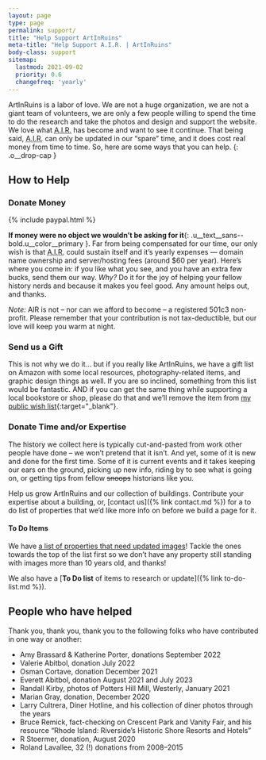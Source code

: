 ```yaml
---
layout: page
type: page
permalink: support/
title: "Help Support ArtInRuins"
meta-title: "Help Support A.I.R. | ArtInRuins"
body-class: support
sitemap:
  lastmod: 2021-09-02
  priority: 0.6
  changefreq: 'yearly'
---
```


ArtInRuins is a labor of love. We are not a huge organization, we are not a giant team of volunteers, we are only a few people willing to spend the time to do the research and take the photos and design and support the website. We love what <abbr title="ArtInRuins">A.I.R.</abbr> has become and want to see it continue. That being said, <abbr title="ArtInRuins">A.I.R.</abbr> can only be updated in our “spare” time, and it does cost real money from time to time. So, here are some ways that you can help.
{: .o__drop-cap }

## How to Help

### Donate Money

{% include paypal.html %}

**If money were no object we wouldn’t be asking for it**{: .u__text__sans--bold.u__color__primary }. Far from being compensated for our time, our only wish is that <abbr title="ArtInRuins">A.I.R.</abbr> could sustain itself and it’s yearly expenses — domain name ownership and server/hosting fees (around $60 per year). Here’s where you come in: if you like what you see, and you have an extra few bucks, send them our way. _Why?_ Do it for the joy of helping your fellow history nerds and because it makes you feel good. Any amount helps out, and thanks. 

_Note:_ AIR is not – nor can we afford to become – a registered 501c3 non-profit. Please remember that your contribution is not tax-deductible, but our love will keep you warm at night. 


### Send us a Gift

This is not why we do it… but if you really like ArtInRuins, we have a gift list on Amazon with some local resources, photography-related items, and graphic design things as well. If you are so inclined, something from this list would be fantastic. AND if you can get the same thing while supporting a local bookstore or shop, please do that and we’ll remove the item from [my public wish list](//www.amazon.com/gp/registry/wishlist/2NUTLG5EDL7U8/ref=cm_wl_huc_view){:target="_blank"}.


### Donate Time and/or Expertise

The history we collect here is typically cut-and-pasted from work other people have done – we won’t pretend that it isn’t. And yet, some of it is new and done for the first time. Some of it is current events and it takes keeping our ears on the ground, picking up new info, riding by to see what is going on, or getting tips from fellow <strike>snoops</strike> historians like you.

Help us grow ArtInRuins and our collection of buildings. Contribute your expertise about a building, or, [contact us]({% link contact.md %}) for a to do list of properties that we’d like more info on before we build a page for it.

<div class="o__tldr rhythm" markdown="1">

#### To Do Items

We have [a list of properties that need updated images](/property/list-by-newest-image/)! Tackle the ones towards the top of the list first so we don’t have any property still standing with images more than 10 years old, and thanks! 

We also have a [**To Do list** of items to research or update]({% link to-do-list.md %}).

</div>

## People who have helped

Thank you, thank you, thank you to the following folks who have contributed in one way or another:

+ Amy Brassard & Katherine Porter, donations September 2022
+ Valerie Abitbol, donation July 2022
+ Osman Cortave, donation December 2021
+ Everett Abitbol, donation August 2021 and July 2023
+ Randall Kirby, photos of Potters Hill Mill, Westerly, January 2021
+ Marian Gray, donation, December 2020
+ Larry Cultrera, Diner Hotline, and his collection of diner photos through the years
+ Bruce Remick, fact-checking on Crescent Park and Vanity Fair, and his resource “Rhode Island: Riverside’s Historic Shore Resorts and Hotels”
+ R Stoermer, donation, August 2020
+ Roland Lavallee, 32 (!) donations from 2008–2015
